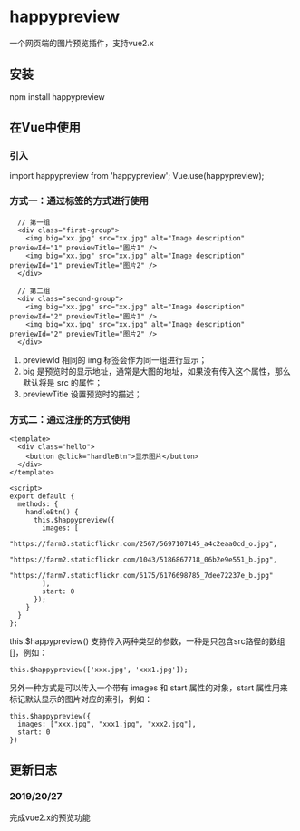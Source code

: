 # happypreview
一个网页端的图片预览插件，支持vue2.x

## 安装
npm install happypreview

## 在Vue中使用
### 引入
import happypreview from 'happypreview';
Vue.use(happypreview);

### 方式一：通过标签的方式进行使用
```
  // 第一组
  <div class="first-group">
    <img big="xx.jpg" src="xx.jpg" alt="Image description" previewId="1" previewTitle="图片1" />
    <img big="xx.jpg" src="xx.jpg" alt="Image description" previewId="1" previewTitle="图片2" />
  </div>

  // 第二组
  <div class="second-group">
    <img big="xx.jpg" src="xx.jpg" alt="Image description" previewId="2" previewTitle="图片1" />
    <img big="xx.jpg" src="xx.jpg" alt="Image description" previewId="2" previewTitle="图片2" />
  </div>
```
1. previewId 相同的 img 标签会作为同一组进行显示；
2. big 是预览时的显示地址，通常是大图的地址，如果没有传入这个属性，那么默认将是 src 的属性；
3. previewTitle 设置预览时的描述；

### 方式二：通过注册的方式使用
```
<template>
  <div class="hello">
    <button @click="handleBtn">显示图片</button>
  </div>
</template>

<script>
export default {
  methods: {
    handleBtn() {
      this.$happypreview({
        images: [
          "https://farm3.staticflickr.com/2567/5697107145_a4c2eaa0cd_o.jpg",
          "https://farm2.staticflickr.com/1043/5186867718_06b2e9e551_b.jpg",
          "https://farm7.staticflickr.com/6175/6176698785_7dee72237e_b.jpg"
        ],
        start: 0
      });
    }
  }
};
```
this.$happypreview() 支持传入两种类型的参数，一种是只包含src路径的数组[]，例如：
```
this.$happypreview(['xxx.jpg', 'xxx1.jpg']);
```
另外一种方式是可以传入一个带有 images 和 start 属性的对象，start 属性用来标记默认显示的图片对应的索引，例如：
```
this.$happypreview({
  images: ["xxx.jpg", "xxx1.jpg", "xxx2.jpg"],
  start: 0
})
```

## 更新日志
### 2019/20/27
完成vue2.x的预览功能